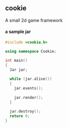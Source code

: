 ## cookie
A small 2d game framework

#### a sample jar
```cpp
#include <cookie.h>

using namespace Cookie;

int main()
{
  Jar jar;
  
  while (jar.alive())
  {
    jar.events();
    
    jar.render();
  }
  
  jar.destroy();
  return 0;
}
```
